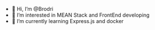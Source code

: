 - 👋 Hi, I’m @Brodri
- 👀 I’m interested in MEAN Stack and FrontEnd developing
- 🌱 I’m currently learning Express.js and docker

<!---
Brodri/Brodri is a ✨ special ✨ repository because its `README.md` (this file) appears on your GitHub profile.
You can click the Preview link to take a look at your changes.
--->
